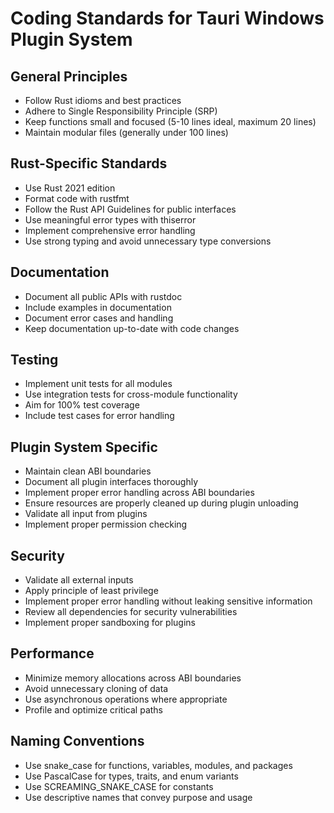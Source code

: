 # Coding Standards for Tauri Windows Plugin System

## General Principles
- Follow Rust idioms and best practices
- Adhere to Single Responsibility Principle (SRP)
- Keep functions small and focused (5-10 lines ideal, maximum 20 lines)
- Maintain modular files (generally under 100 lines)

## Rust-Specific Standards
- Use Rust 2021 edition
- Format code with rustfmt
- Follow the Rust API Guidelines for public interfaces
- Use meaningful error types with thiserror
- Implement comprehensive error handling
- Use strong typing and avoid unnecessary type conversions

## Documentation
- Document all public APIs with rustdoc
- Include examples in documentation
- Document error cases and handling
- Keep documentation up-to-date with code changes

## Testing
- Implement unit tests for all modules
- Use integration tests for cross-module functionality
- Aim for 100% test coverage
- Include test cases for error handling

## Plugin System Specific
- Maintain clean ABI boundaries
- Document all plugin interfaces thoroughly
- Implement proper error handling across ABI boundaries
- Ensure resources are properly cleaned up during plugin unloading
- Validate all input from plugins
- Implement proper permission checking

## Security
- Validate all external inputs
- Apply principle of least privilege
- Implement proper error handling without leaking sensitive information
- Review all dependencies for security vulnerabilities
- Implement proper sandboxing for plugins

## Performance
- Minimize memory allocations across ABI boundaries
- Avoid unnecessary cloning of data
- Use asynchronous operations where appropriate
- Profile and optimize critical paths

## Naming Conventions
- Use snake_case for functions, variables, modules, and packages
- Use PascalCase for types, traits, and enum variants
- Use SCREAMING_SNAKE_CASE for constants
- Use descriptive names that convey purpose and usage
